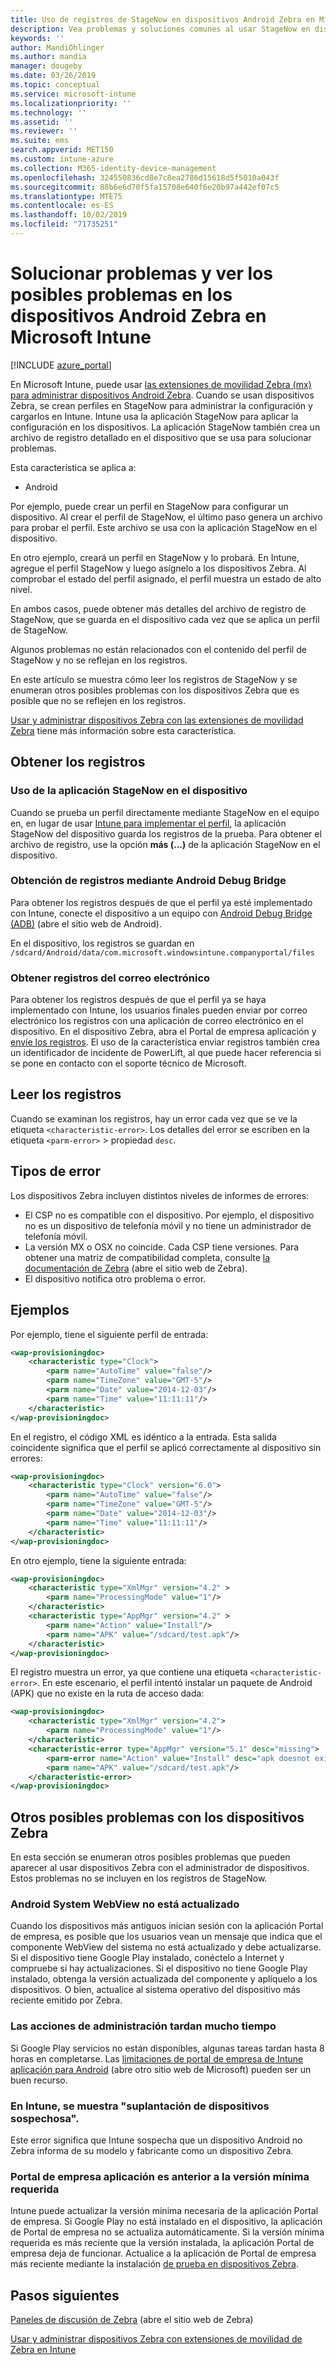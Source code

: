 ```yaml
---
title: Uso de registros de StageNow en dispositivos Android Zebra en Microsoft Intune-Azure | Microsoft Docs
description: Vea problemas y soluciones comunes al usar StageNow en dispositivos Android con Microsoft Intune. También puede obtener información sobre cómo obtener registros y ver ejemplos de cómo leer los registros para comprobar si son correctos o errores.
keywords: ''
author: MandiOhlinger
ms.author: mandia
manager: dougeby
ms.date: 03/26/2019
ms.topic: conceptual
ms.service: microsoft-intune
ms.localizationpriority: ''
ms.technology: ''
ms.assetid: ''
ms.reviewer: ''
ms.suite: ems
search.appverid: MET150
ms.custom: intune-azure
ms.collection: M365-identity-device-management
ms.openlocfilehash: 324550836cd8e7c8ea2786d15618d5f5010a043f
ms.sourcegitcommit: 88b6e6d70f5fa15708e640f6e20b97a442ef07c5
ms.translationtype: MTE75
ms.contentlocale: es-ES
ms.lasthandoff: 10/02/2019
ms.locfileid: "71735251"
---
```

# <a name="troubleshoot-and-see-potential-issues-on-android-zebra-devices-in-microsoft-intune"></a>Solucionar problemas y ver los posibles problemas en los dispositivos Android Zebra en Microsoft Intune

[!INCLUDE [azure_portal](../includes/azure_portal.md)]

En Microsoft Intune, puede usar [las extensiones de movilidad Zebra (mx) para administrar dispositivos Android Zebra](android-zebra-mx-overview.md). Cuando se usan dispositivos Zebra, se crean perfiles en StageNow para administrar la configuración y cargarlos en Intune. Intune usa la aplicación StageNow para aplicar la configuración en los dispositivos. La aplicación StageNow también crea un archivo de registro detallado en el dispositivo que se usa para solucionar problemas.

Esta característica se aplica a:

- Android

Por ejemplo, puede crear un perfil en StageNow para configurar un dispositivo. Al crear el perfil de StageNow, el último paso genera un archivo para probar el perfil. Este archivo se usa con la aplicación StageNow en el dispositivo.

En otro ejemplo, creará un perfil en StageNow y lo probará. En Intune, agregue el perfil StageNow y luego asígnelo a los dispositivos Zebra. Al comprobar el estado del perfil asignado, el perfil muestra un estado de alto nivel.

En ambos casos, puede obtener más detalles del archivo de registro de StageNow, que se guarda en el dispositivo cada vez que se aplica un perfil de StageNow.

Algunos problemas no están relacionados con el contenido del perfil de StageNow y no se reflejan en los registros.

En este artículo se muestra cómo leer los registros de StageNow y se enumeran otros posibles problemas con los dispositivos Zebra que es posible que no se reflejen en los registros.

[Usar y administrar dispositivos Zebra con las extensiones de movilidad Zebra](android-zebra-mx-overview.md) tiene más información sobre esta característica.

## <a name="get-the-logs"></a>Obtener los registros

### <a name="use-the-stagenow-app-on-the-device"></a>Uso de la aplicación StageNow en el dispositivo
Cuando se prueba un perfil directamente mediante StageNow en el equipo en, en lugar de usar [Intune para implementar el perfil](android-zebra-mx-overview.md#step-4-create-a-device-management-profile-in-stagenow), la aplicación StageNow del dispositivo guarda los registros de la prueba. Para obtener el archivo de registro, use la opción **más (...)** de la aplicación StageNow en el dispositivo.

### <a name="get-logs-using-android-debug-bridge"></a>Obtención de registros mediante Android Debug Bridge
Para obtener los registros después de que el perfil ya esté implementado con Intune, conecte el dispositivo a un equipo con [Android Debug Bridge (ADB)](https://developer.android.com/studio/command-line/adb) (abre el sitio web de Android).

En el dispositivo, los registros se guardan en `/sdcard/Android/data/com.microsoft.windowsintune.companyportal/files`

### <a name="get-logs-from-email"></a>Obtener registros del correo electrónico
Para obtener los registros después de que el perfil ya se haya implementado con Intune, los usuarios finales pueden enviar por correo electrónico los registros con una aplicación de correo electrónico en el dispositivo. En el dispositivo Zebra, abra el Portal de empresa aplicación y [envíe los registros](https://docs.microsoft.com/intune-user-help/send-logs-to-your-it-admin-by-email-android). El uso de la característica enviar registros también crea un identificador de incidente de PowerLift, al que puede hacer referencia si se pone en contacto con el soporte técnico de Microsoft.

## <a name="read-the-logs"></a>Leer los registros

Cuando se examinan los registros, hay un error cada vez que se ve la etiqueta `<characteristic-error>`. Los detalles del error se escriben en la etiqueta `<parm-error>` > propiedad `desc`.

## <a name="error-types"></a>Tipos de error

Los dispositivos Zebra incluyen distintos niveles de informes de errores:

- El CSP no es compatible con el dispositivo. Por ejemplo, el dispositivo no es un dispositivo de telefonía móvil y no tiene un administrador de telefonía móvil.
- La versión MX o OSX no coincide. Cada CSP tiene versiones. Para obtener una matriz de compatibilidad completa, consulte [la documentación de Zebra](http://techdocs.zebra.com/mx/) (abre el sitio web de Zebra).
- El dispositivo notifica otro problema o error.

## <a name="examples"></a>Ejemplos

Por ejemplo, tiene el siguiente perfil de entrada:

```xml
<wap-provisioningdoc>
    <characteristic type="Clock">
        <parm name="AutoTime" value="false"/>
        <parm name="TimeZone" value="GMT-5"/>
        <parm name="Date" value="2014-12-03"/>
        <parm name="Time" value="11:11:11"/>
    </characteristic>
</wap-provisioningdoc>
```

En el registro, el código XML es idéntico a la entrada. Esta salida coincidente significa que el perfil se aplicó correctamente al dispositivo sin errores:

```xml
<wap-provisioningdoc>
    <characteristic type="Clock" version="6.0">
        <parm name="AutoTime" value="false"/>
        <parm name="TimeZone" value="GMT-5"/>
        <parm name="Date" value="2014-12-03"/>
        <parm name="Time" value="11:11:11"/>
    </characteristic>
</wap-provisioningdoc>
```

En otro ejemplo, tiene la siguiente entrada:

```xml
<wap-provisioningdoc>
    <characteristic type="XmlMgr" version="4.2" >
        <parm name="ProcessingMode" value="1"/>
    </characteristic>
    <characteristic type="AppMgr" version="4.2" >
        <parm name="Action" value="Install"/>
        <parm name="APK" value="/sdcard/test.apk"/>
    </characteristic>
</wap-provisioningdoc>
```

El registro muestra un error, ya que contiene una etiqueta `<characteristic-error>`. En este escenario, el perfil intentó instalar un paquete de Android (APK) que no existe en la ruta de acceso dada:

```xml
<wap-provisioningdoc>
    <characteristic type="XmlMgr" version="4.2">
        <parm name="ProcessingMode" value="1"/>
    </characteristic>
    <characteristic-error type="AppMgr" version="5.1" desc="missing">
        <parm-error name="Action" value="Install" desc="apk doesnot exist in the path"/>
        <parm name="APK" value="/sdcard/test.apk"/>
    </characteristic-error>
</wap-provisioningdoc>
```

## <a name="other-potential-issues-with-zebra-devices"></a>Otros posibles problemas con los dispositivos Zebra

En esta sección se enumeran otros posibles problemas que pueden aparecer al usar dispositivos Zebra con el administrador de dispositivos. Estos problemas no se incluyen en los registros de StageNow.

### <a name="android-system-webview-is-out-of-date"></a>Android System WebView no está actualizado

Cuando los dispositivos más antiguos inician sesión con la aplicación Portal de empresa, es posible que los usuarios vean un mensaje que indica que el componente WebView del sistema no está actualizado y debe actualizarse. Si el dispositivo tiene Google Play instalado, conéctelo a Internet y compruebe si hay actualizaciones. Si el dispositivo no tiene Google Play instalado, obtenga la versión actualizada del componente y aplíquelo a los dispositivos. O bien, actualice al sistema operativo del dispositivo más reciente emitido por Zebra.

### <a name="management-actions-take-a-long-time"></a>Las acciones de administración tardan mucho tiempo

Si Google Play servicios no están disponibles, algunas tareas tardan hasta 8 horas en completarse. Las [limitaciones de portal de empresa de Intune aplicación para Android](https://support.microsoft.com/help/3211588/limitations-of-intune-company-portal-app-for-android-in-china) (abre otro sitio web de Microsoft) pueden ser un buen recurso.

### <a name="device-spoofing-suspected-shows-in-intune"></a>En Intune, se muestra "suplantación de dispositivos sospechosa".

Este error significa que Intune sospecha que un dispositivo Android no Zebra informa de su modelo y fabricante como un dispositivo Zebra.

### <a name="company-portal-app-is-older-than-minimum-required-version"></a>Portal de empresa aplicación es anterior a la versión mínima requerida

Intune puede actualizar la versión mínima necesaria de la aplicación Portal de empresa. Si Google Play no está instalado en el dispositivo, la aplicación de Portal de empresa no se actualiza automáticamente. Si la versión mínima requerida es más reciente que la versión instalada, la aplicación Portal de empresa deja de funcionar. Actualice a la aplicación de Portal de empresa más reciente mediante la instalación [de prueba en dispositivos Zebra](android-zebra-mx-overview.md#sideload-the-company-portal-app).

## <a name="next-steps"></a>Pasos siguientes

[Paneles de discusión de Zebra](https://developer.zebra.com/community/home/discussions) (abre el sitio web de Zebra)

[Usar y administrar dispositivos Zebra con extensiones de movilidad de Zebra en Intune](android-zebra-mx-overview.md)
